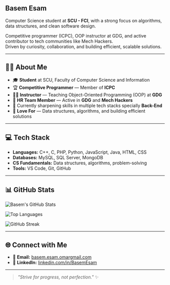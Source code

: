 ## Basem Esam

Computer Science student at **SCU - FCI**, with a strong focus on algorithms, data structures, and clean software design.

Competitive programmer (ICPC), OOP instructor at GDG, and active contributor to tech communities like Mech Hackers.  
Driven by curiosity, collaboration, and building efficient, scalable solutions.

---

## 👨‍💻 About Me

- 🎓 **Student** at SCU, Faculty of Computer Science and Information
- 🏆 **Competitive Programmer** — Member of **ICPC**
- 👨‍🏫 **Instructor** — Teaching Object-Oriented Programming (OOP) at **GDG**
- 💼 **HR Team Member** — Active in **GDG** and **Mech Hackers**
- 🌱 Currently sharpening skills in multiple tech stacks specially **Back-End**
- 🌟 **Love For** — Data structures, algorithms, and building efficient solutions

---

## 💻 Tech Stack

- **Languages:** C++, C, PHP, Python, JavaScript, Java, HTML, CSS
- **Databases:** MySQL, SQL Server, MongoDB
- **CS Fundamentals:** Data structures, algorithms, problem-solving
- **Tools:** VS Code, Git, GitHub

---

## 📊 GitHub Stats

![Basem's GitHub Stats](https://github-readme-stats.vercel.app/api?username=Basem3sam&show_icons=true&theme=radical&count_private=true&hide=prs,issues)

![Top Languages](https://github-readme-stats.vercel.app/api/top-langs/?username=Basem3sam&layout=compact&theme=radical)

![GitHub Streak](https://streak-stats.demolab.com?user=Basem3sam&theme=radical)

---

## 🌐 Connect with Me

- 📧 **Email:** [basem.esam.omargmail.com](mailto:basem.esam.omar@gmail.com)
- 💼 **LinkedIn:** [linkedin.com/in/BasemEsam](https://www.linkedin.com/in/BasemEsam)

---

> _"Strive for progress, not perfection."_ ✨
